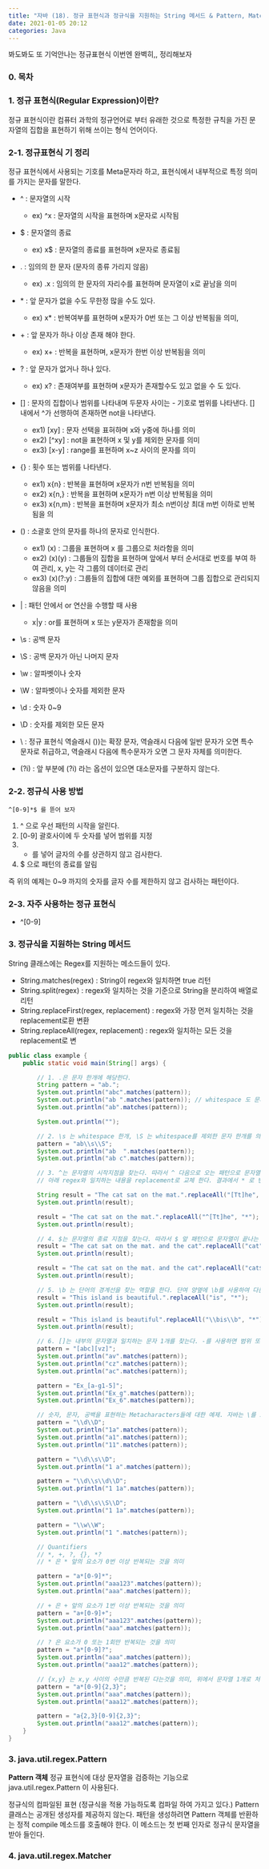 ```yaml
---
title: "자바 (18). 정규 표현식과 정규식을 지원하는 String 메서드 & Pattern, Matcher"
date: 2021-01-05 20:12
categories: Java
---
```


봐도봐도 또 기억안나는 정규표현식 이번엔 완벽히,, 정리해보자

### 0. 목차

### 1. 정규 표현식(Regular Expression)이란?
정규 표현식이란 컴퓨터 과학의 정규언어로 부터 유래한 것으로 특정한 규칙을 가진 문자열의 집합을 표현하기 위해 쓰이는 형식 언어이다.


### 2-1. 정규표현식 기 정리
정규 표현식에서 사용되는 기호를 Meta문자라 하고, 표현식에서 내부적으로 특정 의미를 가지는 문자를 말한다. 

- ^ : 문자열의 시작
  - ex) ^x : 문자열의 시작을 표현하며 x문자로 시작됨

- $ : 문자열의 종료
  - ex) x$ : 문자열의 종료를 표현하며 x문자로 종료됨

- . : 임의의 한 문자 (문자의 종류 가리지 않음)
  - ex) .x : 임의의 한 문자의 자리수를 표현하며 문자열이 x로 끝남을 의미 

- \* : 앞 문자가 없을 수도 무한정 많을 수도 있다.
  - ex) x* : 반복여부를 표현하며 x문자가 0번 또는 그 이상 반복됨을 의미,
    
- \+ : 앞 문자가 하나 이상 존재 해야 한다.
  - ex) x+ : 반복을 표현하며, x문자가 한번 이상 반복됨을 의미
    
- ? : 앞 문자가 없거나 하나 있다.
  - ex) x? : 존재여부를 표현하며 x문자가 존재할수도 있고 없을 수 도 있다.
    
- [] : 문자의 집합이나 범위를 나타내며 두문자 사이는 - 기호로 범위를 나타낸다. []내에서 ^가 선행하여 존재하면 not을 나타낸다. 
  - ex1) [xy] : 문자 선택을 표혀하며 x와 y중에 하나를 의미
  - ex2) [^xy] : not을 표현하며 x 및 y를 제외한 문자를 의미
  - ex3) [x-y] : range를 표현하며 x~z 사이의 문자를 의미
    
- {} : 횟수 또는 범위를 나타낸다.
  - ex1) x{n} : 반복을 표현하며 x문자가 n번 반복됨을 의미
  - ex2) x{n,} : 반복을 표현하며 x문자가 n번 이상 반복됨을 의미
  - ex3) x{n,m} : 반복을 표현하며 x문자가 최소 n번이상 최대 m번 이하로 반복됨을 의
    
- () : 소괄호 안의 문자를 하나의 문자로 인식한다.
  - ex1) (x) : 그룹을 표현하며 x 를 그룹으로 처라함을 의미
  - ex2) (x)(y) : 그룹들의 집합을 표현하며 앞에서 부터 순서대로 번호를 부여 하여 관리, x, y는 각 그룹의 데이터로 관리
  - ex3) (x)(?:y) : 그룹들의 집합에 대한 예외를 표현하며 그룹 집합으로 관리되지 않음을 의미
    
- | : 패턴 안에서 or 연산을 수행할 때 사용
  - x|y : or를 표현하며 x 또는 y문자가 존재함을 의미
    
- \s : 공백 문자
- \S : 공백 문자가 아닌 나머지 문자
- \w : 알파벳이나 숫자
- \W : 알파벳이나 숫자를 제외한 문자
- \d : 숫자 0~9 
- \D : 숫자를 제외한 모든 문자
- \ : 정규 표현식 역슬래시 (\))는 확장 문자, 역슬래시 다음에 일반 문자가 오면 특수 문자로 취급하고, 역슬래시 다음에 특수문자가 오면 그 문자 자체를 의미한다.
- (?i) : 앞 부분에 (?i) 라는 옵션이 있으면 대소문자를 구분하지 않는다.

### 2-2. 정규식 사용 방법
```
^[0-9]*$ 를 뜯어 보자
```
1. ^ 으로 우선 패턴의 시작을 알린다.
2. [0-9] 괄호사이에 두 숫자를 넣어 범위를 지정
3. * 를 넣어 글자의 수를 상관하지 않고 검사한다.
4. $ 으로 패턴의 종료를 알림

즉 위의 예제는 0~9 까지의 숫자를 글자 수를 제한하지 않고 검사하는 패턴이다.

### 2-3. 자주 사용하는 정규 표현식
- ^[0-9]


### 3. 정규식을 지원하는 String 메서드
String 클래스에는 Regex를 지원하는 메소드들이 있다.
- String.matches(regex) : String이 regex와 일치하면 true 리턴
- String.split(regex) : regex와 일치하는 것을 기준으로 String을 분리하여 배열로 리턴
- String.replaceFirst(regex, replacement) : regex와 가장 먼저 일치하는 것을 replacement로환 변환
- String.replaceAll(regex, replacement) : regex와 일치하는 모든 것을 replacement로 변

```java
public class example {
    public static void main(String[] args) {

        // 1. .은 문자 한개에 해당한다.
        String pattern = "ab.";
        System.out.println("abc".matches(pattern));
        System.out.println("ab ".matches(pattern)); // whitespace 도 문자로 카운트
        System.out.println("ab".matches(pattern));

        System.out.println("");

        // 2. \s 는 whitespace 한개, \S 는 whitespace를 제외한 문자 한개를 의미
        pattern = "ab\\s\\S";
        System.out.println("ab  ".matches(pattern));
        System.out.println("ab c".matches(pattern));

        // 3. ^는 문자열의 시작지점을 찾는다. 따라서 ^ 다음으로 오는 패턴으로 문자열이 시작되는 것을 찾는다.
        // 아래 regex와 일치하는 내용을 replacement로 교체 한다. 결과에서 * 로 변경된 내용이 regex와 일치하는 것이라고 생각한다.

        String result = "The cat sat on the mat.".replaceAll("[Tt]he", "*");
        System.out.println(result);

        result = "The cat sat on the mat.".replaceAll("^[Tt]he", "*");
        System.out.println(result);

        // 4. $는 문자열의 종료 지점을 찾는다. 따라서 $ 앞 패턴으로 문자열이 끝나는 것을 찾는다.
        result = "The cat sat on the mat. and the cat".replaceAll("cat", "*");
        System.out.println(result);

        result = "The cat sat on the mat. and the cat".replaceAll("cat$", "*");
        System.out.println(result);

        // 5. \b 는 단어의 경계선을 찾는 역할을 한다. 단여 양옆에 \b를 사용하여 다른 문자와 결합되지 않은, 독립적인 단어를 찾을 수 있다.
        result = "This island is beautiful.".replaceAll("is", "*");
        System.out.println(result);

        result = "This island is beautiful".replaceAll("\\bis\\b", "*");
        System.out.println(result);

        // 6. []는 내부의 문자열과 일치하는 문자 1개를 찾는다. -를 사용하면 범위 또한 지정이 가능하다.
        pattern = "[abc][vz]";
        System.out.println("av".matches(pattern));
        System.out.println("cz".matches(pattern));
        System.out.println("ac".matches(pattern));

        pattern = "Ex_[a-g1-5]";
        System.out.println("Ex_g".matches(pattern));
        System.out.println("Ex_6".matches(pattern));

        // 숫자, 문자, 공백을 표현하는 Metacharacters들에 대한 예제. 자바는 \를 표현하기 위해선 \\로 입력을 해야 한다.
        pattern = "\\d\\D";
        System.out.println("1a".matches(pattern));
        System.out.println("a1".matches(pattern));
        System.out.println("11".matches(pattern));

        pattern = "\\d\\s\\D";
        System.out.println("1 a".matches(pattern));

        pattern = "\\d\\s\\d\\D";
        System.out.println("1 1a".matches(pattern));

        pattern = "\\d\\s\\S\\D";
        System.out.println("1 1a".matches(pattern));

        pattern = "\\w\\W";
        System.out.println("1 ".matches(pattern));

        // Quantifiers
        // *, +, ?, {}, *?
        // * 은 * 앞의 요소가 0번 이상 반복되는 것을 의미

        pattern = "a*[0-9]*";
        System.out.println("aaa123".matches(pattern));
        System.out.println("aaa".matches(pattern));

        // + 은 + 앞의 요소가 1번 이상 반복되는 것을 의미
        pattern = "a+[0-9]+";
        System.out.println("aaa123".matches(pattern));
        System.out.println("aaa".matches(pattern));

        // ? 은 요소가 0 또는 1회만 반복되는 것을 의미
        pattern = "a*[0-9]?";
        System.out.println("aaa".matches(pattern));
        System.out.println("aaa12".matches(pattern));

        // {x,y} 는 x,y 사이의 수만큼 반복된 다는것을 의미, 위에서 문자열 1개로 처리했던 것을 모두 표현 가능
        pattern = "a*[0-9]{2,3}";
        System.out.println("aaa".matches(pattern));
        System.out.println("aaa12".matches(pattern));

        pattern = "a{2,3}[0-9]{2,3}";
        System.out.println("aaa12".matches(pattern));
    }
}
```

### 3. java.util.regex.Pattern

__Pattern  객체__ 
정규 표현식에 대상 문자열을 검증하는 기능으로 java.util.regex.Pattern 이 사용된다. 

정규식의 컴파일된 표현 (정규식을 적용 가능하도록 컴파일 하여 가지고 있다.)
Pattern 클래스는 공개된 생성자를 제공하지 않는다.
패턴을 생성하려면 Pattern 객체를 반환하는 정적 compile 메소드를 호출해야 한다.
이 메소드는 첫 번째 인자로 정규식 문자열을 받아 들인다.



### 4. java.util.regex.Matcher

